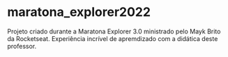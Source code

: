 # maratona_explorer2022

Projeto criado durante a Maratona Explorer 3.0 ministrado pelo Mayk Brito da Rocketseat.
Experiência incrível de apremdizado com a didática deste professor.

